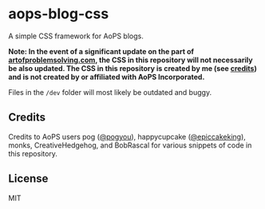 # aops-blog-css
A simple CSS framework for AoPS blogs.

**Note: In the event of a significant update on the part of [artofproblemsolving.com](https://www.artofproblemsolving.com), the CSS in this repository will not necessarily be also updated. The CSS in this repository is created by me (see [credits](#credits)) and is not created by or affiliated with AoPS Incorporated.**

Files in the `/dev` folder will most likely be outdated and buggy.

## Credits 
Credits to AoPS users pog ([@pogyou](https://github.com/pogyou)), happycupcake ([@epiccakeking](https://github.com/epiccakeking)), monks, CreativeHedgehog, and BobRascal for various snippets of code in this repository.

## License
MIT
